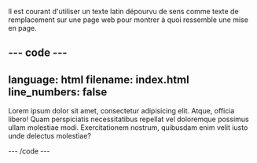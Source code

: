 Il est courant d'utiliser un texte latin dépourvu de sens comme texte de remplacement sur une page web pour montrer à quoi ressemble une mise en page.

## --- code ---

language: html
filename: index.html
line_numbers: false
--------------------------------------------------------

<p>Lorem ipsum dolor sit amet, consectetur adipisicing elit. Atque, officia libero! Quam perspiciatis necessitatibus repellat vel doloremque possimus ullam molestiae modi. Exercitationem nostrum, quibusdam enim velit iusto unde delectus molestiae?</p>

\--- /code ---
